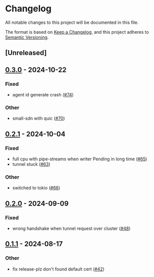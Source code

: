 # Changelog
All notable changes to this project will be documented in this file.

The format is based on [Keep a Changelog](https://keepachangelog.com/en/1.0.0/),
and this project adheres to [Semantic Versioning](https://semver.org/spec/v2.0.0.html).

## [Unreleased]

## [0.3.0](https://github.com/marverlous811/atm0s-reverse-proxy/compare/atm0s-reverse-proxy-protocol-v0.2.1...atm0s-reverse-proxy-protocol-v0.3.0) - 2024-10-22

### Fixed

- agent id generate crash ([#74](https://github.com/marverlous811/atm0s-reverse-proxy/pull/74))

### Other

- small-sdn with quic ([#70](https://github.com/marverlous811/atm0s-reverse-proxy/pull/70))

## [0.2.1](https://github.com/8xFF/atm0s-reverse-proxy/compare/atm0s-reverse-proxy-protocol-v0.2.0...atm0s-reverse-proxy-protocol-v0.2.1) - 2024-10-04

### Fixed

- full cpu with pipe-streams when writer Pending in long time ([#65](https://github.com/8xFF/atm0s-reverse-proxy/pull/65))
- tunnel stuck ([#63](https://github.com/8xFF/atm0s-reverse-proxy/pull/63))

### Other

- switched to tokio ([#66](https://github.com/8xFF/atm0s-reverse-proxy/pull/66))

## [0.2.0](https://github.com/8xFF/atm0s-reverse-proxy/compare/atm0s-reverse-proxy-protocol-v0.1.1...atm0s-reverse-proxy-protocol-v0.2.0) - 2024-09-09

### Fixed

- wrong handshake when tunnel request over cluster ([#48](https://github.com/8xFF/atm0s-reverse-proxy/pull/48))

## [0.1.1](https://github.com/8xFF/atm0s-reverse-proxy/compare/atm0s-reverse-proxy-protocol-v0.1.0...atm0s-reverse-proxy-protocol-v0.1.1) - 2024-08-17

### Other
- fix release-plz don't found default cert ([#42](https://github.com/8xFF/atm0s-reverse-proxy/pull/42))
